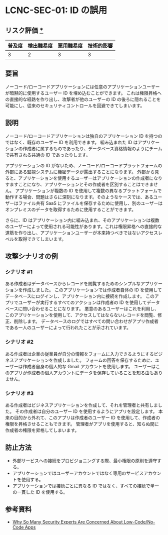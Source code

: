# LCNC-SEC-01: ID の誤用

## リスク評価 [*](https://owasp.org/www-project-top-ten/2017/Note_About_Risks)

| 普及度 | 検出難易度 | 悪用難易度 | 技術的影響 |
| --- | --- | --- | --- |
| 3 | 2 | 3 | 3 |

## 要旨

ノーコード/ローコードアプリケーションには任意のアプリケーションユーザーが暗黙的に使用するユーザー ID を埋め込むことができます。
これは権限昇格への直接的な経路を作り出し、攻撃者が他のユーザーの ID の後ろに隠れることを可能にし、従来のセキュリティコントロールを回避できてしまいます。

## 説明

ノーコード/ローコードアプリケーションは独自のアプリケーション ID を持つのではなく、既存のユーザー ID を利用できます。
組み込まれた ID はアプリケーションの作成者に属するものであったり、データベース資格情報のようにチームで共有される共通の ID であったりします。

アプリケーションの ID がないため、ノーコード/ローコードプラットフォームの外部にある監視システムに機密データが露出することになります。
外部から見ると、アプリケーションを使用するユーザーはアプリケーションの作成者になりすますことになり、アプリケーションとその作成者を区別することはできません。
アプリケーションが複数の ID を使用して複数の異なるプラットフォームで動作する場合、問題はさらに深刻になります。そのようなケースでは、あるユーザーはファイル共有 SaaS にファイルを保存するために使用し、別のユーザーはオンプレミスのデータを取得するために使用することができます。

さらに、ID はアプリケーション内に組み込まれ、そのアプリケーションは複数のユーザーによって使用される可能性があります。これは権限昇格への直接的な道筋を作り出し、アプリケーションユーザーが本来持つべきではないアクセスレベルを取得できてしまいます。

## 攻撃シナリオの例

### シナリオ #1

ある作成者はデータベースからレコードを閲覧するためのシンプルなアプリケーションを作成しました。
このアプリケーションでは作成者自体の ID を使用してデータベースにログインし、アプリケーション内に接続を作成します。
このアプリでユーザーが実行するすべてのアクションは作成者の ID を使用してデータベースに問い合わせることになります。
悪意のあるユーザーはこれを利用し、このアプリケーションを使用して、アクセスしてはならないレコードを閲覧、修正、削除します。
データベースのログではすべての問い合わせがアプリ作成者である一人のユーザーによって行われたことが示されています。

### シナリオ #2

ある作成者は企業の従業員が自分の情報をフォームに入力できるようにするビジネスアプリケーションを作成しました。
フォームの回答を保存するために、ユーザーは作成者自身の個人的な Gmail アカウントを使用します。
ユーザーはこのアプリが作成者の個人アカウントにデータを保存していることを知る由もありません。

### シナリオ #3

ある作成者はビジネスアプリケーションを作成して、それを管理者と共有しました。
その作成者は自分のユーザー ID を使用するようにアプリを設定します。
本来の目的から外れて、このアプリは作成者のユーザー ID を使用して、作成者の権限を昇格させることもできます。
管理者がアプリを使用すると、知らぬ間に作成者の権限を昇格してしまいます。

## 防止方法

- 外部サービスへの接続をプロビジョニングする際、最小権限の原則を遵守する。
- アプリケーションではユーザーアカウントではなく専用のサービスアカウントを使用する。
- アプリケーションでは接続ごとに異なる ID ではなく、すべての接続で単一の一貫した ID を使用する。

## 参考資料

- [Why So Many Security Experts Are Concerned About Low-Code/No-Code Apps](https://www.darkreading.com/dr-tech/why-so-many-security-experts-are-concerned-about-low-code-no-code-apps)
